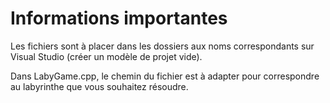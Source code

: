 # Informations importantes

Les fichiers sont à placer dans les dossiers aux noms correspondants sur Visual Studio (créer un modèle de projet vide).

Dans LabyGame.cpp, le chemin du fichier est à adapter pour correspondre au labyrinthe que vous souhaitez résoudre.